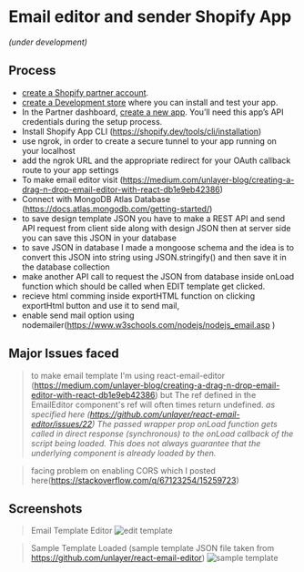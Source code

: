 # Email editor and sender Shopify App
_(under development)_

## Process

- [create a Shopify partner account](https://partners.shopify.com/signup).
- [create a Development store](https://help.shopify.com/en/partners/dashboard/development-stores#create-a-development-store) where you can install and test your app.
- In the Partner dashboard, [create a new app](https://help.shopify.com/en/api/tools/partner-dashboard/your-apps#create-a-new-app). You’ll need this app’s API credentials during     the setup process.
- Install Shopify App CLI (https://shopify.dev/tools/cli/installation)
- use ngrok, in order to create a secure tunnel to your app running on your localhost
- add the ngrok URL and the appropriate redirect for your OAuth callback route to your app settings
- To make email editor visit (https://medium.com/unlayer-blog/creating-a-drag-n-drop-email-editor-with-react-db1e9eb42386)
- Connect with MongoDB Atlas Database (https://docs.atlas.mongodb.com/getting-started/)
- to save design template JSON you have to make a REST API and send API request from client side along with design JSON then at server side you can save this JSON in your database
- to save JSON in database I made a mongoose schema and the idea is to convert this JSON into string using JSON.stringify() and then save it in the database collection
- make another API call to request the JSON from database inside onLoad function which should be called when EDIT template get clicked.
- recieve html comming inside exportHTML function on clicking exportHtml button and use it to send mail,
- enable send mail option using nodemailer(https://www.w3schools.com/nodejs/nodejs_email.asp )

## Major Issues faced
> to make email template I'm using react-email-editor (https://medium.com/unlayer-blog/creating-a-drag-n-drop-email-editor-with-react-db1e9eb42386) but The ref defined in the EmailEditor component's ref will often times return undefined. _as specified here (https://github.com/unlayer/react-email-editor/issues/22) The passed wrapper prop onLoad function gets called in direct response (synchronous) to the onLoad callback of the script being loaded. This does not always guarantee that the underlying component is already loaded by then._

>facing problem on enabling CORS  which I posted here(https://stackoverflow.com/q/67123254/15259723) 

## Screenshots
>Email Template Editor
![edit template](https://user-images.githubusercontent.com/51289274/115055764-89c26680-9eff-11eb-863a-813dac9118a8.png)

>Sample Template Loaded (sample template JSON file taken from https://github.com/unlayer/react-email-editor)
![sample template](https://user-images.githubusercontent.com/51289274/115055785-92b33800-9eff-11eb-8ea0-b456f61ba539.png)


